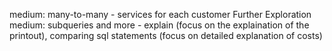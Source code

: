 medium: many-to-many - services for each customer Further Exploration
medium: subqueries and more - explain (focus on the explaination of the printout), comparing sql statements (focus on detailed explanation of costs)